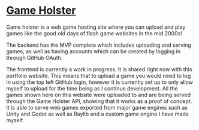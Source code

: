 # [Game Holster](https://github.com/realtradam/gameHolster)

Game holster is a web game hosting site where you can upload and play games like the good old days of flash game websites in the mid 2000s!

The backend has the MVP complete which includes uploading and serving games, as well as having accounts which can be created by logging in through GitHub OAuth.

The frontend is currently a work in progress. It is shared right now with this portfolio website. This means that to upload a game you would need to log in using the top left GitHub login, however it is currently set up to only allow myself to upload for the time being as I continue development. All the games shown here on this website were uploaded to and are being served through the Game Holster API, showing that it works as a proof of concept. It is able to serve web games exported from major game engines such as Unity and Godot as well as Raylib and a custom game engine I have made myself.
